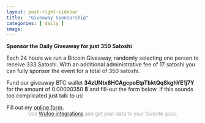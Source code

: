 ```yaml
---
layout: post-right-sidebar
title:  "Giveaway Sponsorship"
categories: [ daily ]
image:
---
```

**Sponsor the Daily Giveaway for just 350 Satoshi**

Each 24 hours we run a Bitcoin Giveaway, randomly selecting one person to receive 333 Satoshi. With an additional administrative fee of 17 satoshi you can fully sponsor the event for a total of 350 satoshi.
<p> </p>
Fund our giveaway BTC wallet <b>34zUNtx8HCAgcpoEtpTbktQqSkghYE1j7Y</b> for the amount of 0.00000350 ฿ and fill-out the form below. If this sounds too complicated just talk to us!
<p> </p>
<div id="wufoo-z1qnswux0ajizmw">
Fill out my <a href="https://allfaucets.wufoo.com/forms/z1qnswux0ajizmw">online form</a>.
</div>
<div id="wuf-adv" style="font-family:inherit;font-size: small;color:#a7a7a7;text-align:center;display:block;">Use <a href="http://www.wufoo.com/partners/">Wufoo integrations</a> and get your data to your favorite apps.</div>
<script type="text/javascript">var z1qnswux0ajizmw;(function(d, t) {
var s = d.createElement(t), options = {
'userName':'allfaucets',
'formHash':'z1qnswux0ajizmw',
'autoResize':true,
'height':'709',
'async':true,
'host':'wufoo.com',
'header':'show',
'ssl':true};
s.src = ('https:' == d.location.protocol ? 'https://' : 'http://') + 'secure.wufoo.com/scripts/embed/form.js';
s.onload = s.onreadystatechange = function() {
var rs = this.readyState; if (rs) if (rs != 'complete') if (rs != 'loaded') return;
try { z1qnswux0ajizmw = new WufooForm();z1qnswux0ajizmw.initialize(options);z1qnswux0ajizmw.display(); } catch (e) {}};
var scr = d.getElementsByTagName(t)[0], par = scr.parentNode; par.insertBefore(s, scr);
})(document, 'script');</script>
